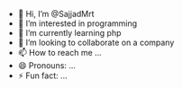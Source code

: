 - 👋 Hi, I’m @SajjadMrt
- 👀 I’m interested in programming
- 🌱 I’m currently learning php
- 💞️ I’m looking to collaborate on a company
- 📫 How to reach me ...
- 😄 Pronouns: ...
- ⚡ Fun fact: ...

<!---
SajjadMrt/SajjadMrt is a ✨ special ✨ repository because its `README.md` (this file) appears on your GitHub profile.
You can click the Preview link to take a look at your changes.
--->
